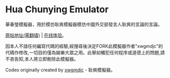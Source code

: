 # Hua Chunying Emulator

華春瑩模擬器，用於模仿耿爽模擬器模仿中國外交部發言人耿爽的言論的言論。

[原帖地址(需翻墙)](https://pincong.rocks/article/9938) | [在线体验](https://xwgmdjc.github.io/GengShuang)。

因本人不諳任何編寫代碼的經驗,經搜尋後決定FORK此模擬器作者"xwgmdjc"的代碼作修改,一切目的僅為娛樂大眾之用。此舉如觸犯任何程序或道德上的問題,請不吝告知,本人將立即刪除此模擬器。

Codes originally created by [xwgmdjc](https://github.com/xwgmdjc) - 耿爽模擬器。
